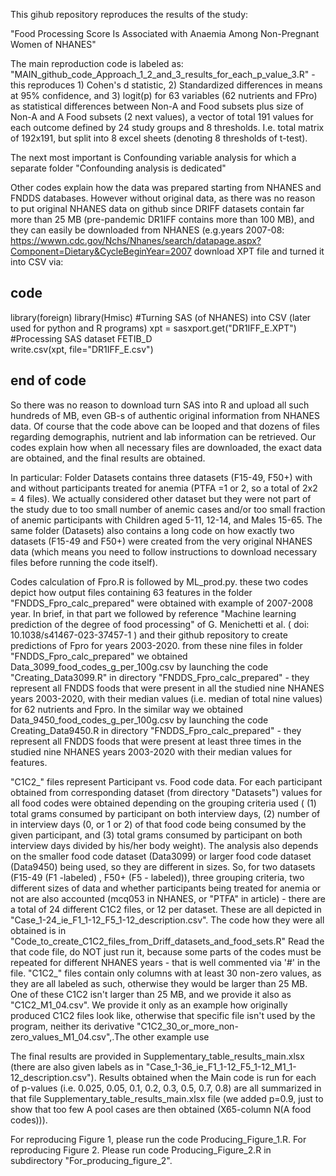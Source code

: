This gihub repository reproduces the results of the study:

"Food Processing Score Is Associated with Anaemia Among Non-Pregnant Women of NHANES"

The main reproduction code is labeled as: "MAIN_github_code_Approach_1_2_and_3_results_for_each_p_value_3.R" - this reproduces 1) Cohen's d statistic, 2) Standardized differences in means at 95% confidence, and 3) logit(p) for 63 variables (62 nutrients and FPro) as statistical differences between Non-A and Food subsets plus size of Non-A and A Food subsets (2 next values), a vector of total 191 values for each outcome defined by 24 study groups and 8 thresholds. I.e. total matrix of 192x191, but split into 8 excel sheets (denoting 8 thresholds of t-test).

The next most important is Confounding variable analysis for which a separate folder "Confounding analysis is dedicated"

Other codes explain how the data was prepared starting from NHANES and FNDDS databases. However without original data, as there was no reason to put original NHANES data on github since DRIFF datasets contain far more than 25 MB (pre-pandemic DR1IFF contains more than 100 MB), and they can easily be downloaded from NHANES (e.g.years 2007-08: https://wwwn.cdc.gov/Nchs/Nhanes/search/datapage.aspx?Component=Dietary&CycleBeginYear=2007 download XPT file and turned it into CSV via:

## code ##
library(foreign)
library(Hmisc)
#Turning SAS (of NHANES) into CSV           (later used for python and R programs)
xpt = sasxport.get("DR1IFF_E.XPT")
#Processing SAS dataset FETIB_D 	 
write.csv(xpt, file="DR1IFF_E.csv")
## end of code ##

So there was no reason to download turn SAS into R and upload all such hundreds of MB, even GB-s of authentic original information from NHANES data. Of course that the code above can be looped and that dozens of files regarding demographis, nutrient and lab information can be retrieved. Our codes explain how when all necessary files are downloaded, the exact data are obtained, and the final results are obtained.

In particular: Folder Datasets contains three datasets (F15-49, F50+) with and without participants treated for anemia (PTFA =1 or 2, so a total of 2x2 = 4 files). We actually considered other dataset but they were not part of the study due to too small number of anemic cases and/or too small fraction of anemic participants with Children aged 5-11, 12-14, and Males 15-65. The same folder (Datasets) also contains a long code on how exactly two datasets (F15-49 and F50+) were created from the very original NHANES data (which means you need to follow instructions to download necessary files before running the code itself).

Codes calculation of Fpro.R is followed by ML_prod.py. these two codes depict how output files containing 63 features in the folder "FNDDS_Fpro_calc_prepared" were obtained with example of 2007-2008 year. In brief, in that part we followed by reference "Machine learning prediction of the degree of food processing" of G. Menichetti et al. ( doi: 10.1038/s41467-023-37457-1 ) and their github repository to create predictions of Fpro for years 2003-2020. from these nine files in folder "FNDDS_Fpro_calc_prepared" we obtained Data_3099_food_codes_g_per_100g.csv by launching the code "Creating_Data3099.R" in directory "FNDDS_Fpro_calc_prepared" - they represent all FNDDS foods that were present in all the studied nine NHANES years 2003-2020, with their median values (i.e. median of total nine values) for 62 nutrients and Fpro. In the similar way we obtained Data_9450_food_codes_g_per_100g.csv by launching the code Creating_Data9450.R in directory "FNDDS_Fpro_calc_prepared" - they represent all FNDDS foods that were present at least three times in the studied nine NHANES years 2003-2020 with their median values for features.

"C1C2_" files represent Participant vs. Food code data. For each participant obtained from corresponding dataset (from directory "Datasets") values for all food codes were obtained depending on the grouping criteria used ( (1) total grams consumed by participant on both interview days,  (2) number of in interview days (0, or 1 or 2) of that food code being consumed by the given participant, and (3) total grams consumed by participant on both interview days divided by his/her body weight). The analysis also depends on the smaller food code dataset (Data3099) or larger food code dataset (Data9450) being used, so they are different in sizes. So, for two datasets (F15-49 (F1 -labeled) , F50+ (F5 - labeled)), three grouping criteria, two different sizes of data and whether participants being treated for anemia or not are also accounted (mcq053 in NHANES, or "PTFA" in article) - there are a total of 24 different C1C2 files, or 12 per dataset. These are all depicted in "Case_1-24_ie_F1_1-12_F5_1-12_description.csv".  The code how they were all obtained is in "Code_to_create_C1C2_files_from_Driff_datasets_and_food_sets.R" Read the that code file, do NOT just run it, because some parts of the codes must be repeated for different NHANES years - that is well commented via '#' in the file. "C1C2_" files contain only columns with at least 30 non-zero values, as they are all labeled as such, otherwise they would be larger than 25 MB. One of these C1C2 isn't larger than 25 MB, and we provide it also as "C1C2_M1_04.csv". We provide it only as an example how originally produced C1C2 files look like, otherwise that specific file isn't used by the program, neither its derivative "C1C2_30_or_more_non-zero_values_M1_04.csv",.The other example use 

The final results are provided in Supplementary_table_results_main.xlsx (there are also given labels as in "Case_1-36_ie_F1_1-12_F5_1-12_M1_1-12_description.csv"). Results obtained when the Main code is run for each of p-values (i.e. 0.025, 0.05, 0.1, 0.2, 0.3, 0.5, 0.7, 0.8) are all summarized in that file Supplementary_table_results_main.xlsx file (we added p=0.9, just to show that too few A pool cases are then obtained (X65-column N(A food codes))). 

For reproducing Figure 1, please run the code Producing_Figure_1.R. For reproducing Figure 2. Please run code Producing_Figure_2.R in subdirectory "For_producing_figure_2".


